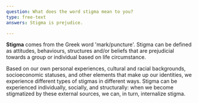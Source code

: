 ```yaml
---
question: What does the word stigma mean to you?
type: free-text
answers: Stigma is prejudice.

---
```

<!--- This is where question-level feedback goes -->
**Stigma** comes from the Greek word 'mark/puncture'. Stigma can be defined as attitudes, behaviours, structures and/or beliefs that are prejudicial towards a group or individual based on life circumstance. 

Based on our own personal experiences, cultural and racial backgrounds, socioeconomic statuses, and other elements that make up our identities, we experience different types of stigmas in different ways. Stigma can be experienced individually, socially, and structurally: when we become stigmatized by these external sources, we can, in turn, internalize stigma.